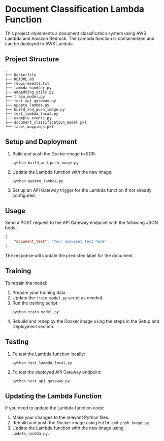 # Document Classification Lambda Function

This project implements a document classification system using AWS Lambda and Amazon Bedrock. The Lambda function is containerized and can be deployed to AWS Lambda.

## Project Structure

```
.
├── Dockerfile
├── README.md
├── requirements.txt
├── lambda_handler.py
├── embedding_utils.py
├── train_model.py
├── test_api_gateway.py
├── update_lambda.py
├── build_and_push_image.py
├── test_lambda_local.py
├── example_events.py
├── document_classification_model.pkl
└── label_mappings.pkl
```

## Setup and Deployment

1. Build and push the Docker image to ECR:
   ```
   python build_and_push_image.py
   ```

2. Update the Lambda function with the new image:
   ```
   python update_lambda.py
   ```

3. Set up an API Gateway trigger for the Lambda function if not already configured.

## Usage

Send a POST request to the API Gateway endpoint with the following JSON body:

```json
{
    "document_text": "Your document text here"
}
```

The response will contain the predicted label for the document.

## Training

To retrain the model:

1. Prepare your training data.
2. Update the `train_model.py` script as needed.
3. Run the training script:
   ```
   python train_model.py
   ```
4. Rebuild and redeploy the Docker image using the steps in the Setup and Deployment section.

## Testing

1. To test the Lambda function locally:
   ```
   python test_lambda_local.py
   ```

2. To test the deployed API Gateway endpoint:
   ```
   python test_api_gateway.py
   ```

## Updating the Lambda Function

If you need to update the Lambda function code:

1. Make your changes to the relevant Python files.
2. Rebuild and push the Docker image using `build_and_push_image.py`.
3. Update the Lambda function with the new image using `update_lambda.py`.

